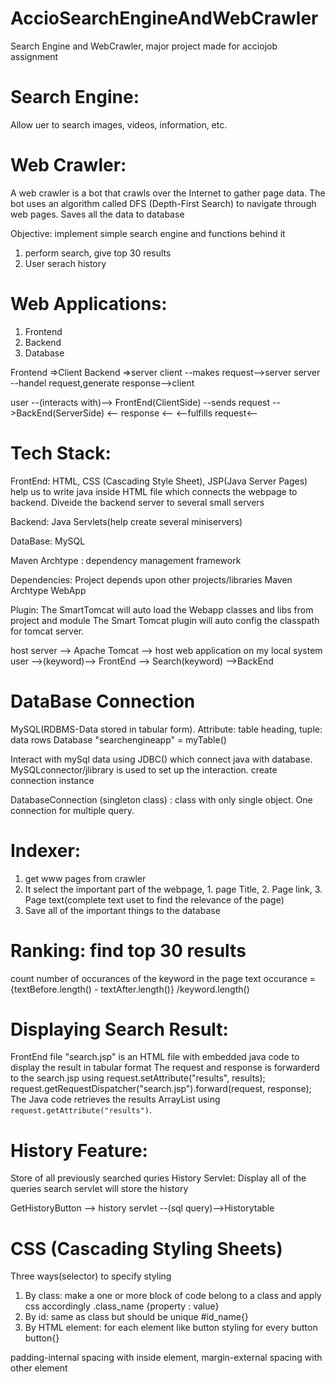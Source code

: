 # AccioSearchEngineAndWebCrawler
Search Engine and WebCrawler, major project made for acciojob assignment

# Search Engine:
  Allow uer to search images, videos, information, etc.
# Web Crawler: 
  A web crawler is a bot that crawls over the Internet to gather page data. The bot uses an algorithm called DFS (Depth-First Search) to navigate through web pages. Saves all the data to database

Objective: implement simple search engine and functions behind it
 1. perform search, give top 30 results
 2. User serach history

# Web Applications:
1. Frontend
2. Backend
3. Database

Frontend =>Client
Backend =>server
client  --makes request-->server
server --handel request,generate response-->client

user  --(interacts with)--> FrontEnd(ClientSide) --sends request -->BackEnd(ServerSide)
      <--  response     <--                    <--fulfills request<--

# Tech Stack:
FrontEnd: HTML, CSS (Cascading Style Sheet), JSP(Java Server Pages) help us to write java inside HTML file which connects the webpage to backend. Diveide the backend server to several small servers 

Backend: Java Servlets(help create several miniservers)

DataBase: MySQL

Maven Archtype : dependency management framework

Dependencies: Project depends upon other projects/libraries
Maven Archtype WebApp

Plugin: The SmartTomcat will auto load the Webapp classes and libs from project and module The Smart Tomcat plugin will auto config the classpath for tomcat server.

host server --> Apache Tomcat --> host web application on my local system
user -->(keyword)--> FrontEnd --> Search(keyword) -->BackEnd

# DataBase Connection
MySQL(RDBMS-Data stored in tabular form). Attribute: table heading, tuple: data rows
  Database "searchengineapp" = myTable()

Interact with mySql data using JDBC() which connect java with database. MySQLconnector/jlibrary is used to set up the interaction. create connection instance

DatabaseConnection (singleton class) : class with only single object. One connection for multiple query.

# Indexer:
1. get www pages from crawler
2. It select the important part of the webpage, 1. page Title, 2. Page link, 3. Page text(complete text uset to find the relevance of the page)
3. Save all of the important things to the database

# Ranking: find top 30 results
count number of occurances of the keyword in the page text
occurance = {textBefore.length() - textAfter.length()} /keyword.length()

# Displaying Search Result:
  FrontEnd file "search.jsp" is an HTML file with embedded java code to display the result in tabular format
	The request and response is forwarderd to the search.jsp using request.setAttribute("results", results); request.getRequestDispatcher("search.jsp").forward(request, response);
	The Java code retrieves the results ArrayList using `request.getAttribute("results")`.

# History Feature: 
Store of all previously searched quries
History Servlet: Display all of the queries
search servlet will store the history

GetHistoryButton --> history servlet --(sql query)-->Historytable

# CSS (Cascading Styling Sheets)
Three ways(selector) to specify styling
  1. By class: make a one or more block of code belong to a class and apply css accordingly
    .class_name {property : value}
  2. By id: same as class but should be unique
    #id_name{}
  3. By HTML element: for each element like button styling for every button
    button{}

padding-internal spacing with inside element, margin-external spacing with other element
